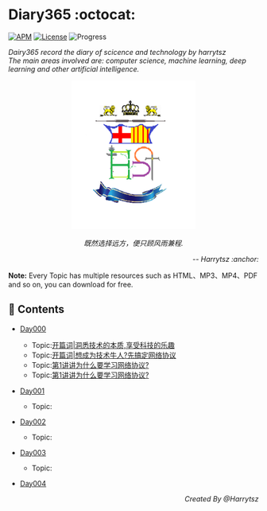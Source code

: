 # Diary365 :octocat:

[![APM](https://img.shields.io/apm/l/vim-mode.svg?style=plastic)](https://www.apache.org/licenses/LICENSE-2.0)
[![License](https://img.shields.io/badge/harrytsz-Diary365-<brightgreen>.svg)](https://blog.csdn.net/Harrytsz)
![Progress](http://progressed.io/bar/1)


<div>
<p align="left">
	<em>Dairy365 record the diary of scicence and technology by harrytsz</em>
	<br>
	<em>The main areas involved are: computer science, machine learning, deep learning and other artificial intelligence.</em>
</p>
<p align="center">
	<img src="./Images/LOGO.jpg" alt="LOGO" width="250" height="300">
	<p align="center">
		<em>既然选择远方，便只顾风雨兼程.</em>
		<p align="right">
			<em>-- Harrytsz :anchor:</em>
		</p>
	</p>
</p>

</div>

**Note:** Every Topic has multiple resources such as HTML、MP3、MP4、PDF and so on, you can download for free.

## :newspaper: Contents 
* [Day000](./Diarys/Day000/README.md)
	* Topic:[开篇词|洞悉技术的本质,享受科技的乐趣](./Diarys/Day000/README.md/#开篇词|洞悉技术的本质,享受科技的乐趣)
	* Topic:[开篇词|想成为技术牛人?先搞定网络协议](./Diarys/Day000/README.md/#开篇词|想成为技术牛人?先搞定网络协议!)
	* Topic:[第1讲讲为什么要学习网络协议?](./Diarys/Day000/README.md/#第1讲讲为什么要学习网络协议?)
	* Topic:[第1讲讲为什么要学习网络协议?](./Diarys/Day000/README.md/#第2讲讲网络分层的真实含义是什么?)
	
* [Day001](./Diarys/Day000/README.md)
	* Topic:
* [Day002](./Diarys/Day000/README.md)
	* Topic:
* [Day003](./Diarys/Day000/README.md)
	* Topic:
* [Day004](./Diarys/Day000/README.md)

<p align="right">
	<em>Created By @Harrytsz</em>
</p>

